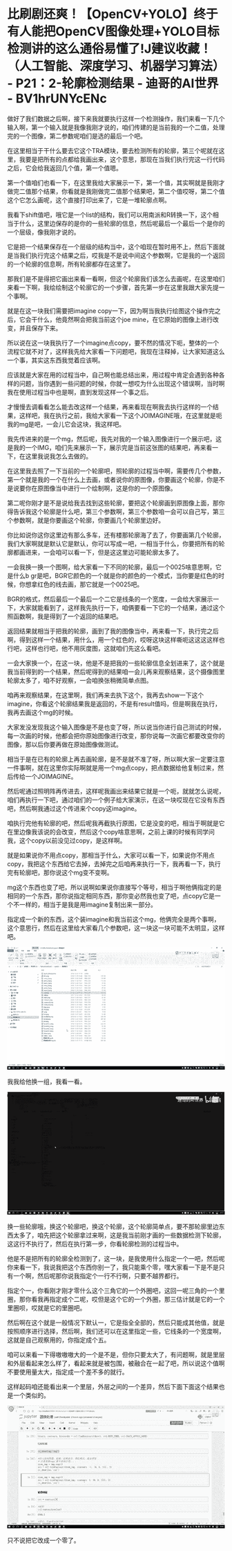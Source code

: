 # 比刷剧还爽！【OpenCV+YOLO】终于有人能把OpenCV图像处理+YOLO目标检测讲的这么通俗易懂了!J建议收藏！（人工智能、深度学习、机器学习算法） - P21：2-轮廓检测结果 - 迪哥的AI世界 - BV1hrUNYcENc

做好了我们数据之后啊，接下来我就要执行这样一个检测操作，我们来看一下几个输入啊，第一个输入就是我像我刚才说的，咱们传建的是当前我的一个二值，处理完的一个图像，第二参数呢咱们是选的最后一个吧。

在这里相当于干什么要去它这个TRA模块，要去检测所有的轮廓，第三个呢就在这里，我要是把所有的点都给我画出来，这个意思，那现在当我们执行完这一行代码之后，它会给我返回几个值，第一个值嗯。

第一个值咱们也看一下，在这里我给大家展示一下，第一个值，其实啊就是我刚才做完二值那个结果，你看就是我刚做完二值那个结果吧，第二个值哎呀，第二个值这个它怎么画呢，这个直接打印出来了，它是一堆轮廓点啊。

我看下shift值吧，哦它是一个list的结构，我们可以用南派和R转换一下，这个相当于什么，这里边保存的是你的一些轮廓的信息，然后呢最后一个最后一个是你的一个层级，像我刚才说的。

它是把一个结果保存在一个层级的结构当中，这个咱现在暂时用不上，然后下面就是当我们执行完这个结果之后，哎我是不是说中间这个参数啊，它是我的一个返回的一个轮廓的信息啊，所有轮廓都存在这里了。

那我们是不是得把它画出来看一看啊，但这个轮廓我们该怎么去画呢，在这里咱们来看一下啊，我绘绘制这个轮廓它的一个步骤，首先第一步在这里我跟大家先提一个事啊。

就是在这一块我们需要把imagine copy一下，因为啊当我执行绘图这个操作完之后，它会干什么，他竟然啊会把我当前这个joe mine，在它原始的图像上进行改变，并且保存下来。

所以说在这一块我执行了一个imagine点copy，要不然的情况下呃，整体的一个流程它就不对了，这样我先给大家看一下问题吧，我现在注释掉，让大家知道这么一个事，其实这东西我觉着应该啊。

应该就是大家在用的过程当中，自己啊也能总结出来，用过程中肯定会遇到各种各样的问题，当你遇到一些问题的时候，你就一想哎为什么出现这个错误啊，当时啊我在使用过程当中也是啊，直到发现这样一个事之后。

才慢慢去调看看怎么能去改这样一个结果，再来看现在啊我去执行这样的一个结果，这样吧，我在执行之前，我给大家看一下这个JOIMAGINE哦，在这里就是呃我的mg是吧，一会儿它会这块，我这样吧。

我先传进来的是一个mg，然后呢，我先对我的一个输入图像进行一个展示吧，这是我的一个IMG，咱们先来展示一下，展示完是当前这张图的结果吧，再来看一下，在这里我说我怎么去做的。

在这里我去照了一下当前的一个轮廓吧，照轮廓的过程当中啊，需要传几个参数，第一个就是我的一个在什么上去画，或者说你的原图像，你要画这个轮廓，你是不是说要你在原图像当中进行一个绘制啊，这是你的一个原图像。

第二呢你刚才是不是说给我去找到这些轮廓，要把这个轮廓画到原图像上面，那你得告诉我这个轮廓是什么吧，第三个参数啊，第三个参数咱一会可以自己写，第三个参数啊，就是你要画这个轮廓，你要画几个轮廓里边好。

你比如说你这你这里边有那么多车，还有楼那轮廓海了去了，你要画第几个轮廓，我们大家啊就是默认它是默认，你可以写成一吧，一相当于什么，你要把所有的轮廓都画进来，一会咱可以看一下，但是这这里边可能轮廓太多了。

一会我换一换一个图啊，给大家看一下不同的轮廓，最后一个0025啥意思啊，它是什么b gr是吧，BGR它颜色的一个就是你的颜色的一个模式，当你要是红色的时候，你想拿红色的线去画，那它就是一个0025吧。

BGR的格式，然后最后一个最后一个二它是线条的一个宽度，一会给大家展示一下，大家就能看到了，这样我先执行一下，咱俩要看一下它的一个结果，通过这个照函数啊，我是得到了一个返回的结果吧。

返回结果就相当于把我的轮廓，画到了我的图像当中，再来看一下，执行完之后啊，得到这样一个结果，用什么，用一个红色的，哎呀这块这样嘶呃这这这这样也行吧，这样也行吧，他不用灰度图，这就咱们先这么看吧。

一会大家换一个，在这一块，他是不是把我的一些轮廓信息全划进来了，这个就是我当前得到的一个结果，然后呢得到的结果咱一会儿再来观察结果，这个摄像图里轮廓太多了，咱不好观察，一会咱换张稍微简单点图。

咱再来观察结果，在这里啊，我们再来去执下这个，我再去show一下这个imagine，你看这个轮廓结果我是返回的，不是有result值吗，但是啊我在执行，我再去画这个mg的时候。

大家发没发现我这个输入图像是不是也变了呀，所以说当你进行自己测试的时候，每一次画的时候，他都会把你原始图像进行改变，那你说每一次画它都要改变你的图像，那以后你要再做在原始图像做测试。

相当于是在已有的轮廓上再去画轮廓，是不是就不准了呀，所以啊大家一定要注意一件事啊，就在这里你实际啊就是用一个mg点copy，把点数据给他复制过来，然后传给一个JOIMAGINE。

然后呢通过照明阵再传进去，这样呢我画出来结果它就是一个呃，就就怎么说呢，咱们再执行一下吧，通过咱们的一个例子给大家演示，在这一块哎现在它没有东西吧，然后啊我通过这个传进来个copy这imagine。

咱执行完他有轮廓的吧，然后呢我再截执行原图，它是没变的吧，相当于啊就是它在里边像我该说的会改变，然后这个copy啥意思啊，之前上课的时候有同学问我，这个copy以前没见过copy，是这样啊。

就是如果说你不用点copy，那相当于什么，大家可以看一下，如果说你不用点copy，我把这个东西给它去掉，去掉完之后咱再来执行一下，我再看一下，执行完有轮廓吧，那你说这个mg变不变啊。

mg这个东西也变了吧，所以说啊如果说你直接写个等号，相当于啊他俩指定的是相同的一个东西，那你说指定相同东西，那你变必然我也变了吧，点copy它是一个不一样的，相当于是我是用imagine复制出来一部分。

指定成一个新的东西，这个装imagine和我当前这个mg，他俩完全是两个事啊，这个意思行，然后在这里给大家看几个参数吧，这一块这一块可能不太明显，这样吧。



![](img/afdd71a742c961650fa79a1492ce5efe_1.png)

我我给他换一组，我看一看。

![](img/afdd71a742c961650fa79a1492ce5efe_3.png)

换一些轮廓哦，换这个轮廓吧，换这个轮廓，这个轮廓简单点，要不那轮廓里边东西太多了，咱先把这个轮廓拿过来啊，这是我当前刚才画的一些数据检测下轮廓，这这行不执行了，然后在执行第一步，你看轮廓检测的过程当中。

他是不是把所有的轮廓全检测到了，这一块，是我使用什么指定一个一吧，然后呢你来看一下，我说我把这个东西你别一了，我只能乘个零，嘿大家看一下是不是只有一个啊，然后呢那你说我指定个一行不行啊，只要不越界都行。

指定个一，你看刚才刚才零什么这个三角它的一个外圈吧，这回一呢三角的一个里圈，那你看我再指定成个二呢，哎但是这个它的一个外圈，那三估计就是它的一个里圈呗，哎就是它的里圈吧。

然后啊在这个就是一般情况下默认一，它是指全全部的，然后只能成其他值，就是按照顺序进行选择，然后啊，我们还可以在这里指定一些，它线条的一个宽度啊，这就是自己观察用的，你指定成个五。

咱可以来看一下得嗷嗷嗷大的一个是不是，但你只要太大了，有问题啊，就是里层和外层看起来怎么样了，看起来就是被包围，被融合在一起了吧，所以说这个值啊不要使用量太大，指定成一个差不多的就行。

这样起码咱还能看出来一个里层，外层之间的一个差异，然后下面下面这个结果也是一个类似的。

![](img/afdd71a742c961650fa79a1492ce5efe_5.png)

只不说把它改成一个零了。